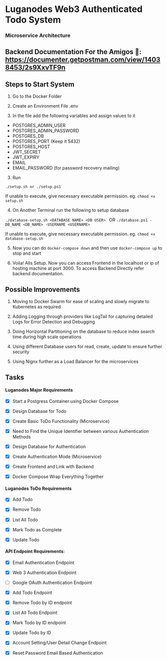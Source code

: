 # Luganodes Web3 Authenticated Todo System
### Microservice Architecture

## Backend Documentation For the Amigos :cowboy_hat_face:: https://documenter.getpostman.com/view/14038453/2s9XxvTF9n

## Steps to Start System
1. Go to the Docker Folder

2. Create an Environment File .env

3. In the file add the following variables and assign values to it 
- POSTGRES_ADMIN_USER
- POSTGRES_ADMIN_PASSWORD
- POSTGRES_DB
- POSTGRES_PORT (Keep it 5432)
- POSTGRES_HOST
- JWT_SECRET
- JWT_EXPIRY
- EMAIL
- EMAIL_PASSWORD (for password recovery mailing)

3. Run 

``` ./setup.sh or ./setup.ps1 ```

If unable to execute, give necessary executable permission. eg. ``` chmod +x setup.sh ```

4. On Another Terminal run the following to setup database

```./database-setup.sh <DATABASE NAME> <DB USER> ```
OR
```./database.ps1 -DB_NAME <DB_NAME> -USERNAME <USERNAME> ```

If unable to execute, give necessary executable permission. eg. ``` chmod +x database-setup.sh ```

5. Now you can do ```docker-compose down``` and then use ```docker-compose up``` to stop and start

5. Voila! Alls Setup. Now you can access Frontend in the localhost or ip of hosting machine at port 3000. To access Backend Directly refer backend documentation.


## Possible Improvements

1. Moving to Docker Swarm for ease of scaling and slowly migrate to Kubernetes as required

2. Adding Logging through providers like LogTail for capturing detailed Logs for Error Detection and Debugging

3. Doing Horizontal Partitioning on the database to reduce index search time during high scale operations

4. Using different Database users for read, create, update to ensure further security

5. Using Nignx further as a Load Balancer for the microservices


## Tasks
#### Luganodes Major Requirements
- [X] Start a Postgress Container using Docker Compose

- [X] Design Database for Todo

- [X] Create Basic ToDo Functionality (Microservice)

- [X] Need to Find the Unique Identifier between various Authentication Methods

- [X] Design Database for Authentication

- [X] Create Authentication Mode (Microservice)

- [X] Create Frontend and Link with Backend

- [X] Docker Compose Wrap Everything Together

#### Luganodes ToDo Requirements

- [X] Add Todo

- [X] Remove Todo

- [X] List All Todo

- [X] Mark Todo as Complete

- [X] Update Todo

#### API Endpoint Requirements:

- [X] Email Authentication Endpoint

- [X] Web 3 Authentication Endpoint

- [ ] Google OAuth Authentication Endpoint


- [X] Add Todo Endpoint

- [X] Remove Todo by ID endpoint

- [X] List All Todo Endpoint

- [X] Mark Todo by ID endpoint

- [X] Update Todo by ID


- [X] Account Setting/User Detail Change Endpoint

- [X] Reset Password Email Based Authentication
